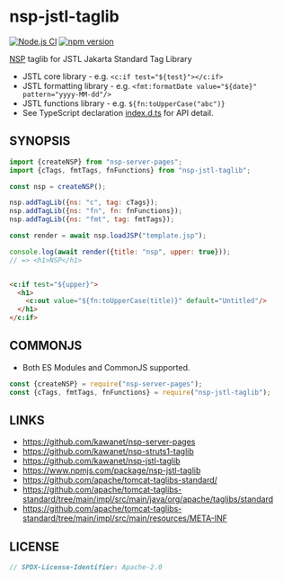 # nsp-jstl-taglib

[![Node.js CI](https://github.com/kawanet/nsp-jstl-taglib/workflows/Node.js%20CI/badge.svg?branch=main)](https://github.com/kawanet/nsp-jstl-taglib/actions/)
[![npm version](https://img.shields.io/npm/v/nsp-jstl-taglib)](https://www.npmjs.com/package/nsp-jstl-taglib)

[NSP](https://github.com/kawanet/nsp-server-pages) taglib for JSTL Jakarta Standard Tag Library

- JSTL core library - e.g. `<c:if test="${test}"></c:if>`
- JSTL formatting library - e.g. `<fmt:formatDate value="${date}" pattern="yyyy-MM-dd"/>`
- JSTL functions library - e.g. `${fn:toUpperCase("abc")}`
- See TypeScript declaration [index.d.ts](https://github.com/kawanet/nsp-jstl-taglib/blob/main/index.d.ts) for API detail.

## SYNOPSIS

```js
import {createNSP} from "nsp-server-pages";
import {cTags, fmtTags, fnFunctions} from "nsp-jstl-taglib";

const nsp = createNSP();

nsp.addTagLib({ns: "c", tag: cTags});
nsp.addTagLib({ns: "fn", fn: fnFunctions});
nsp.addTagLib({ns: "fmt", tag: fmtTags});

const render = await nsp.loadJSP("template.jsp");

console.log(await render({title: "nsp", upper: true}));
// => <h1>NSP</h1>
```

```html

<c:if test="${upper}">
  <h1>
    <c:out value="${fn:toUpperCase(title)}" default="Untitled"/>
  </h1>
</c:if>
```

## COMMONJS

- Both ES Modules and CommonJS supported.

```js
const {createNSP} = require("nsp-server-pages");
const {cTags, fmtTags, fnFunctions} = require("nsp-jstl-taglib");
```

## LINKS

- https://github.com/kawanet/nsp-server-pages
- https://github.com/kawanet/nsp-struts1-taglib
- https://github.com/kawanet/nsp-jstl-taglib
- https://www.npmjs.com/package/nsp-jstl-taglib
- https://github.com/apache/tomcat-taglibs-standard/
- https://github.com/apache/tomcat-taglibs-standard/tree/main/impl/src/main/java/org/apache/taglibs/standard
- https://github.com/apache/tomcat-taglibs-standard/tree/main/impl/src/main/resources/META-INF

## LICENSE

```js
// SPDX-License-Identifier: Apache-2.0
```
